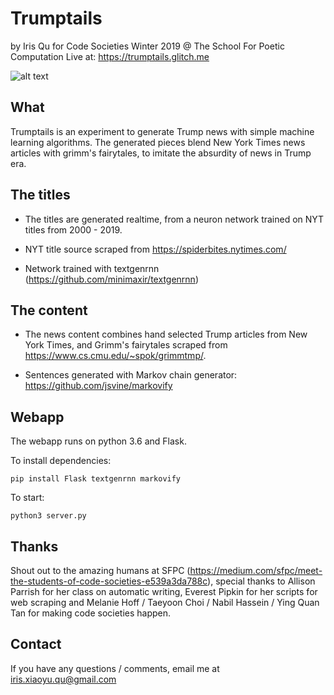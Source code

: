 # Trumptails
by Iris Qu for Code Societies Winter 2019 @ The School For Poetic Computation
Live at: https://trumptails.glitch.me

![alt text](https://cdn.glitch.com/08f22420-9c23-45a9-af2e-0a436a44e9d7%2FScreen%20Shot%202019-02-10%20at%2010.47.36%20PM.png?1549903986394)

## What 
Trumptails is an experiment to generate Trump news with simple machine learning algorithms. 
The generated pieces blend New York Times news articles with grimm's fairytales, to imitate the absurdity of news in Trump era. 

## The titles

- The titles are generated realtime, from a neuron network trained on NYT titles from 2000 - 2019. 

- NYT title source scraped from https://spiderbites.nytimes.com/

- Network trained with textgenrnn (https://github.com/minimaxir/textgenrnn)

## The content

- The news content combines hand selected Trump articles from New York Times, and Grimm's fairytales scraped from https://www.cs.cmu.edu/~spok/grimmtmp/.

- Sentences generated with Markov chain generator: https://github.com/jsvine/markovify

## Webapp

The webapp runs on python 3.6 and Flask.

To install dependencies:
```
pip install Flask textgenrnn markovify
```

To start:
```
python3 server.py
```

## Thanks 

Shout out to the amazing humans at SFPC (https://medium.com/sfpc/meet-the-students-of-code-societies-e539a3da788c),
special thanks to Allison Parrish for her class on automatic writing, Everest Pipkin for her scripts for web scraping and Melanie Hoff / Taeyoon Choi / Nabil Hassein / Ying Quan Tan for making code societies happen. 

## Contact

If you have any questions / comments, email me at iris.xiaoyu.qu@gmail.com